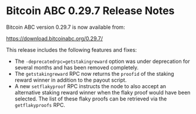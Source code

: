 # Bitcoin ABC 0.29.7 Release Notes

Bitcoin ABC version 0.29.7 is now available from:

  <https://download.bitcoinabc.org/0.29.7/>

This release includes the following features and fixes:
 - The `-deprecatedrpc=getstakingreward` option was under deprecation for
   several months and has been removed completely.
 - The `getstakingreward` RPC now returns the `proofid` of the staking reward
   winner in addition to the payout script.
 - A new `setflakyproof` RPC instructs the node to also accept an alternative
   staking reward winner when the flaky proof would have been selected. The list
   of these flaky proofs can be retrieved via the `getflakyproofs` RPC.
